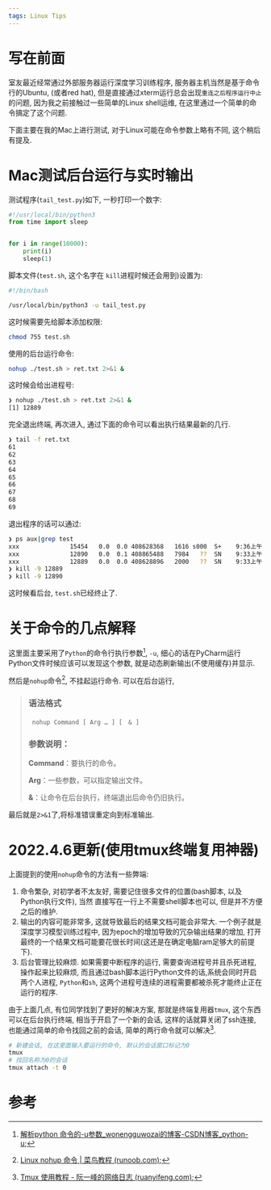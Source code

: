 ```yaml
---
tags: Linux Tips
---
```


# 写在前面

室友最近经常通过外部服务器运行深度学习训练程序, 服务器主机当然是基于命令行的Ubuntu, (或者red hat), 但是直接通过xterm运行总会出现`重连之后程序运行中止`的问题, 因为我之前接触过一些简单的Linux shell运维, 在这里通过一个简单的命令搞定了这个问题. 

下面主要在我的Mac上进行测试, 对于Linux可能在命令参数上略有不同, 这个稍后有提及. 

# Mac测试后台运行与实时输出

测试程序(`tail_test.py`)如下, 一秒打印一个数字:

```python
#!/usr/local/bin/python3
from time import sleep


for i in range(10000):
    print(i)
    sleep(1)

```

脚本文件(`test.sh`, 这个名字在 `kill`进程时候还会用到)设置为:

```bash
#!/bin/bash

/usr/local/bin/python3 -u tail_test.py 

```

这时候需要先给脚本添加权限:

```bash
chmod 755 test.sh
```



使用的后台运行命令:

```bash
nohup ./test.sh > ret.txt 2>&1 &
```

这时候会给出进程号:

```bash
❯ nohup ./test.sh > ret.txt 2>&1 &
[1] 12889

```

完全退出终端, 再次进入, 通过下面的命令可以看出执行结果最新的几行.

```bash
❯ tail -f ret.txt
61
62
63
64
65
66
67
68
69
```



退出程序的话可以通过:

```bash
❯ ps aux|grep test
xxx              15454   0.0  0.0 408628368   1616 s000  S+    9:36上午   0:00.00 grep --color=auto --exclude-dir=.bzr --exclude-dir=CVS --exclude-dir=.git --exclude-dir=.hg --exclude-dir=.svn --exclude-dir=.idea --exclude-dir=.tox test
xxx              12890   0.0  0.1 408865488   7984   ??  SN    9:33上午   0:00.06 /Applications/Xcode.app/Contents/Developer/Library/Frameworks/Python3.framework/Versions/3.8/Resources/Python.app/Contents/MacOS/Python -u tail_test.py
xxx              12889   0.0  0.0 408628896   2000   ??  SN    9:33上午   0:00.00 /bin/bash ./test.sh
❯ kill -9 12889
❯ kill -9 12890
```

这时候看后台, `test.sh`已经终止了.

# 关于命令的几点解释

这里面主要采用了`Python`的命令行执行参数[^2], `-u`, 细心的话在PyCharm运行Python文件时候应该可以发现这个参数, 就是动态刷新输出(不使用缓存)并显示. 

然后是`nohup`命令[^1], 不挂起运行命令. 可以在后台运行,

>   ### 语法格式
>
>   ```
>    nohup Command [ Arg … ] [　& ]
>   ```
>
>   ### 参数说明：
>
>   **Command**：要执行的命令。
>
>   **Arg**：一些参数，可以指定输出文件。
>
>   **&**：让命令在后台执行，终端退出后命令仍旧执行。

最后就是`2>&1`了,将标准错误重定向到标准输出. 



# 2022.4.6更新(使用tmux终端复用神器)

上面提到的使用`nohup`命令的方法有一些弊端: 

1.   命令繁杂, 对初学者不太友好, 需要记住很多文件的位置(bash脚本, 以及Python执行文件), 当然 直接写在一行上不需要shell脚本也可以, 但是并不方便之后的维护.
2.   输出的内容可能非常多, 这就导致最后的结果文档可能会非常大. 一个例子就是深度学习模型训练过程中, 因为epoch的增加导致的冗杂输出结果的增加, 打开最终的一个结果文档可能要花很长时间(这还是在确定电脑ram足够大的前提下).
3.   后台管理比较麻烦. 如果需要中断程序的运行, 需要查询进程号并且杀死进程, 操作起来比较麻烦, 而且通过bash脚本运行Python文件的话,系统会同时开启两个人进程, `Python`和`sh`, 这两个进程号连续的进程需要都被杀死才能终止正在运行的程序. 



由于上面几点, 有位同学找到了更好的解决方案, 那就是终端复用器`tmux`, 这个东西可以在后台执行终端, 相当于开启了一个新的会话, 这样的话就算关闭了ssh连接, 也能通过简单的命令找回之前的会话, 简单的两行命令就可以解决[^3].

```bash
# 新建会话, 在这里面输入要运行的命令, 默认的会话窗口标记为0
tmux
# 找回名称为0的会话
tmux attach -t 0

```







# 参考

[^1]:[Linux nohup 命令 | 菜鸟教程 (runoob.com)](https://www.runoob.com/linux/linux-comm-nohup.html);
[^2]:[解析python 命令的-u参数_wonengguwozai的博客-CSDN博客_python-u](https://blog.csdn.net/wonengguwozai/article/details/81668240);
[^3]:[Tmux 使用教程 - 阮一峰的网络日志 (ruanyifeng.com)](https://www.ruanyifeng.com/blog/2019/10/tmux.html);